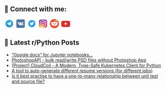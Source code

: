 ## 🔎 Connect with me:
[<img src="https://github.com/bullbesh/bullbesh/blob/main/images/Telegram.png" width="32" height="32" />](https://t.me/bullbesh)
[<img src="https://github.com/bullbesh/bullbesh/blob/main/images/VK.png" width="32" height="32" />](https://vk.com/bullbesh)
[<img src="https://github.com/bullbesh/bullbesh/blob/main/images/Twitter.png" width="32" height="32" />](https://twitter.com/bullbesh1)
[<img src="https://github.com/bullbesh/bullbesh/blob/main/images/Instagram.png" width="32" height="32" />](https://www.instagram.com/bullbesh)
[<img src="https://github.com/bullbesh/bullbesh/blob/main/images/Reddit.png" width="32" height="32" />](https://www.reddit.com/user/bullbesh)
[<img src="https://github.com/bullbesh/bullbesh/blob/main/images/YouTube.png" width="32" height="32" />](https://www.youtube.com/channel/UCtfjRs6uzgq5mfm8S06WTcg)

## 📕 Latest r/Python Posts
<!-- BLOG-POST-LIST:START -->
- [“Google docs” for Jupyter notebooks…](https://www.reddit.com/r/Python/comments/1i6tj4d/google_docs_for_jupyter_notebooks/)
- [PhotoshopAPI - bulk read/write PSD files without Photoshop App](https://www.reddit.com/r/Python/comments/1i6t9l7/photoshopapi_bulk_readwrite_psd_files_without/)
- [[Project] CloudCoil - A Modern, Type-Safe Kubernetes Client for Python](https://www.reddit.com/r/Python/comments/1i6t41y/project_cloudcoil_a_modern_typesafe_kubernetes/)
- [A tool to auto-generate different resume versions &lpar;for different jobs&rpar;](https://www.reddit.com/r/Python/comments/1i6sniw/a_tool_to_autogenerate_different_resume_versions/)
- [Is it best practise to have a one-to-many relationship between unit test and source file?](https://www.reddit.com/r/Python/comments/1i6r6l2/is_it_best_practise_to_have_a_onetomany/)
<!-- BLOG-POST-LIST:END -->
